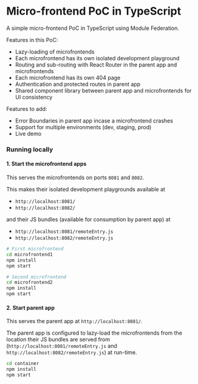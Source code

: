 # Micro-frontend PoC in TypeScript

A simple micro-frontend PoC in TypeScript using Module Federation.

Features in this PoC:

- Lazy-loading of microfrontends
- Each microfrontend has its own isolated development playground
- Routing and sub-routing with React Router in the parent app and microfrontends
- Each microfrontend has its own 404 page
- Authentication and protected routes in parent app
- Shared component library between parent app and microfrontends for UI consistency

Features to add:

- Error Boundaries in parent app incase a microfrontend crashes
- Support for multiple environments (dev, staging, prod)
- Live demo

### Running locally

#### 1. Start the microfrontend apps

This serves the microfrontends on ports `8081` and `8082`.

This makes their isolated development playgrounds available at

- `http://localhost:8081/`
- `http://localhost:8082/`

and their JS bundles (available for consumption by parent app) at

- `http://localhost:8081/remoteEntry.js`
- `http://localhost:8082/remoteEntry.js`

```sh
# First microfrontend
cd microfrontend1
npm install
npm start

# Second microfrontend
cd microfrontend2
npm install
npm start
```

#### 2. Start parent app

This serves the parent app at `http://localhost:8081/`.

The parent app is configured to lazy-load the microfrontends from the location their JS bundles are served from (`http://localhost:8081/remoteEntry.js` and `http://localhost:8082/remoteEntry.js`) at run-time.

```sh
cd container
npm install
npm start
```
